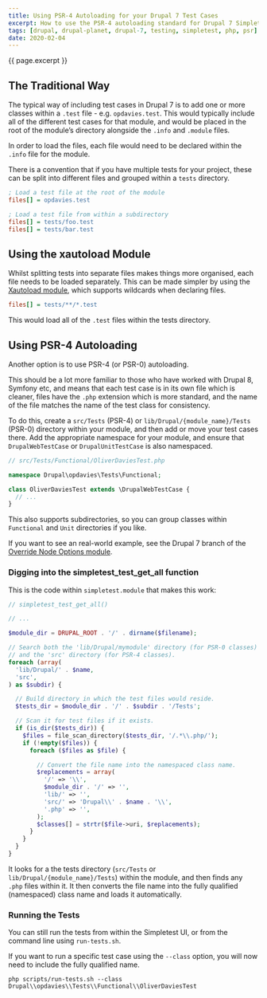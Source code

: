 ```yaml
---
title: Using PSR-4 Autoloading for your Drupal 7 Test Cases
excerpt: How to use the PSR-4 autoloading standard for Drupal 7 Simpletest test cases.
tags: [drupal, drupal-planet, drupal-7, testing, simpletest, php, psr]
date: 2020-02-04
---
```

<p>{{ page.excerpt }}</p>

## The Traditional Way

The typical way of including test cases in Drupal 7 is to add one or more classes within a `.test` file - e.g. `opdavies.test`.
This would typically include all of the different test cases for that module, and would be placed in the root of the module’s directory alongside the `.info` and `.module` files.

In order to load the files, each file would need to be declared within the `.info` file for the module.

There is a convention that if you have multiple tests for your project, these can be split into different files and grouped within a `tests` directory.

```ini
; Load a test file at the root of the module
files[] = opdavies.test

; Load a test file from within a subdirectory
files[] = tests/foo.test
files[] = tests/bar.test
```

## Using the xautoload Module

Whilst splitting tests into separate files makes things more organised, each file needs to be loaded separately.
This can be made simpler by using the [Xautoload module][], which supports wildcards when declaring files.

[Xautoload module]: https://www.drupal.org/project/xautoload

```ini
files[] = tests/**/*.test
```

This would load all of the `.test` files within the tests directory.

## Using PSR-4 Autoloading

Another option is to use PSR-4 (or PSR-0) autoloading.

This should be a lot more familiar to those who have worked with Drupal 8, Symfony etc, and means that each test case is in its own file which is cleaner, files have the `.php` extension which is more standard, and the name of the file matches the name of the test class for consistency.

To do this, create a `src/Tests` (PSR-4) or `lib/Drupal/{module_name}/Tests` (PSR-0) directory within your module, and then add or move your test cases there.
Add the appropriate namespace for your module, and ensure that `DrupalWebTestCase` or `DrupalUnitTestCase` is also namespaced.

```php
// src/Tests/Functional/OliverDaviesTest.php

namespace Drupal\opdavies\Tests\Functional;

class OliverDaviesTest extends \DrupalWebTestCase {
  // ...
}
```

This also supports subdirectories, so you can group classes within `Functional` and `Unit` directories if you like.

If you want to see an real-world example, see the Drupal 7 branch of the [Override Node Options module][override_node_options].

[override_node_options]: https://git.drupalcode.org/project/override_node_options/tree/7.x-1.x

### Digging into the simpletest_test_get_all function

This is the code within `simpletest.module` that makes this work:

```php
// simpletest_test_get_all()

// ...

$module_dir = DRUPAL_ROOT . '/' . dirname($filename);

// Search both the 'lib/Drupal/mymodule' directory (for PSR-0 classes)
// and the 'src' directory (for PSR-4 classes).
foreach (array(
  'lib/Drupal/' . $name,
  'src',
) as $subdir) {

  // Build directory in which the test files would reside.
  $tests_dir = $module_dir . '/' . $subdir . '/Tests';

  // Scan it for test files if it exists.
  if (is_dir($tests_dir)) {
    $files = file_scan_directory($tests_dir, '/.*\\.php/');
    if (!empty($files)) {
      foreach ($files as $file) {

        // Convert the file name into the namespaced class name.
        $replacements = array(
          '/' => '\\',
          $module_dir . '/' => '',
          'lib/' => '',
          'src/' => 'Drupal\\' . $name . '\\',
          '.php' => '',
        );
        $classes[] = strtr($file->uri, $replacements);
      }
    }
  }
}
```

It looks for a the tests directory (`src/Tests` or `lib/Drupal/{module_name}/Tests`) within the module, and then finds any `.php` files within it. It then converts the file name into the fully qualified (namespaced) class name and loads it automatically.

### Running the Tests

You can still run the tests from within the Simpletest UI, or from the command line using `run-tests.sh`.

If you want to run a specific test case using the `--class` option, you will now need to include the fully qualified name.

```
php scripts/run-tests.sh --class Drupal\\opdavies\\Tests\\Functional\\OliverDaviesTest
```
